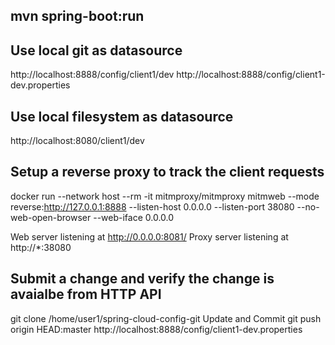 ## mvn spring-boot:run

## Use local git as datasource
http://localhost:8888/config/client1/dev
http://localhost:8888/config/client1-dev.properties

## Use local filesystem as datasource
http://localhost:8080/client1/dev

## Setup a reverse proxy to track the client requests
docker run --network host --rm -it mitmproxy/mitmproxy mitmweb --mode reverse:http://127.0.0.1:8888 --listen-host 0.0.0.0 --listen-port 38080 --no-web-open-browser --web-iface 0.0.0.0

Web server listening at http://0.0.0.0:8081/
Proxy server listening at http://*:38080

## Submit a change and verify the change is avaialbe from HTTP API
git clone /home/user1/spring-cloud-config-git
Update and Commit
git push origin HEAD:master
http://localhost:8888/config/client1-dev.properties
